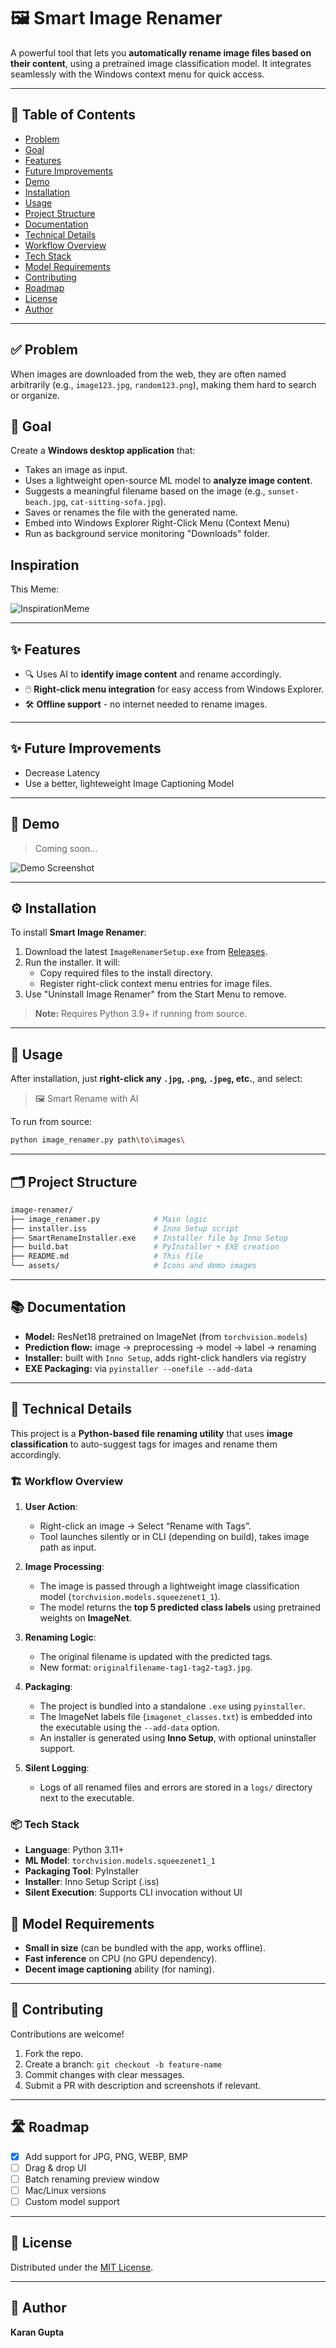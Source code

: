 
# 🖼️ Smart Image Renamer


A powerful tool that lets you **automatically rename image files based on their content**, using a pretrained image classification model. It integrates seamlessly with the Windows context menu for quick access.

---

## 📑 Table of Contents

- [Problem](#-problem)
- [Goal](#-goal)
- [Features](#-features)
- [Future Improvements](#-future-improvements)
- [Demo](#-demo)
- [Installation](#-installation)
- [Usage](#-usage)
- [Project Structure](#-project-structure)
- [Documentation](#-documentation)
- [Technical Details](#-technical-details)
- [Workflow Overview](#-workflow-overview)
- [Tech Stack](#-tech-stack)
- [Model Requirements](#-model-requirements)
- [Contributing](#-contributing)
- [Roadmap](#-roadmap)
- [License](#-license)
- [Author](#-author)


---

## ✅ Problem

When images are downloaded from the web, they are often named arbitrarily (e.g., `image123.jpg`, `random123.png`), making them hard to search or organize.


## 🎯 Goal

Create a **Windows desktop application** that:
- Takes an image as input.
- Uses a lightweight open-source ML model to **analyze image content**.
- Suggests a meaningful filename based on the image (e.g., `sunset-beach.jpg`, `cat-sitting-sofa.jpg`).
- Saves or renames the file with the generated name.
- Embed into Windows Explorer Right-Click Menu (Context Menu)
- Run as background service monitoring "Downloads" folder.


## Inspiration

This Meme:

![InspirationMeme](assets/InspirationMeme.png)

---

## ✨ Features

- 🔍 Uses AI to **identify image content** and rename accordingly.
- 🖱️ **Right-click menu integration** for easy access from Windows Explorer.
- 🛠️ **Offline support** - no internet needed to rename images.

---

## ✨ Future Improvements
- Decrease Latency
- Use a better, lighteweight Image Captioning Model

---

## 🎥 Demo

> Coming soon...

![Demo Screenshot](assets/demo.jpg)

---

## ⚙ Installation

To install **Smart Image Renamer**:

1. Download the latest `ImageRenamerSetup.exe` from [Releases](https://github.com/yourusername/image-renamer/releases).
2. Run the installer. It will:
   - Copy required files to the install directory.
   - Register right-click context menu entries for image files.
3. Use "Uninstall Image Renamer" from the Start Menu to remove.

> **Note:** Requires Python 3.9+ if running from source.

---

## 🚀 Usage

After installation, just **right-click any `.jpg`, `.png`, `.jpeg`, etc.**, and select:

> 🖼️ Smart Rename with AI

To run from source:

```bash
python image_renamer.py path\to\images\
````

---

## 🗂 Project Structure

```bash
image-renamer/
├── image_renamer.py            # Main logic
├── installer.iss               # Inno Setup script
├── SmartRenameInstaller.exe    # Installer file by Inno Setup
├── build.bat                   # PyInstaller + EXE creation
├── README.md                   # This file
└── assets/                     # Icons and demo images
```

---

## 📚 Documentation

* **Model:** ResNet18 pretrained on ImageNet (from `torchvision.models`)
* **Prediction flow:** image → preprocessing → model → label → renaming
* **Installer:** built with `Inno Setup`, adds right-click handlers via registry
* **EXE Packaging:** via `pyinstaller --onefile --add-data`

---


## 🧠 Technical Details

This project is a **Python-based file renaming utility** that uses **image classification** to auto-suggest tags for images and rename them accordingly.

### 🏗 Workflow Overview

1. **User Action**:

   * Right-click an image → Select “Rename with Tags”.
   * Tool launches silently or in CLI (depending on build), takes image path as input.

2. **Image Processing**:

   * The image is passed through a lightweight image classification model (`torchvision.models.squeezenet1_1`).
   * The model returns the **top 5 predicted class labels** using pretrained weights on **ImageNet**.

3. **Renaming Logic**:

   * The original filename is updated with the predicted tags.
   * New format: `originalfilename-tag1-tag2-tag3.jpg`.

4. **Packaging**:

   * The project is bundled into a standalone `.exe` using `pyinstaller`.
   * The ImageNet labels file (`imagenet_classes.txt`) is embedded into the executable using the `--add-data` option.
   * An installer is generated using **Inno Setup**, with optional uninstaller support.

5. **Silent Logging**:

   * Logs of all renamed files and errors are stored in a `logs/` directory next to the executable.


### 📦 Tech Stack

* **Language**: Python 3.11+
* **ML Model**: `torchvision.models.squeezenet1_1`
* **Packaging Tool**: PyInstaller
* **Installer**: Inno Setup Script (.iss)
* **Silent Execution**: Supports CLI invocation without UI


## 🧠 Model Requirements

- **Small in size** (can be bundled with the app, works offline).
- **Fast inference** on CPU (no GPU dependency).
- **Decent image captioning** ability (for naming).

---

## 🤝 Contributing

Contributions are welcome!

1. Fork the repo.
2. Create a branch: `git checkout -b feature-name`
3. Commit changes with clear messages.
4. Submit a PR with description and screenshots if relevant.

---

## 🛣 Roadmap

* [x] Add support for JPG, PNG, WEBP, BMP
* [ ] Drag & drop UI
* [ ] Batch renaming preview window
* [ ] Mac/Linux versions
* [ ] Custom model support

---

## 📜 License

Distributed under the [MIT License](LICENSE).

---

## 👤 Author

**Karan Gupta**
